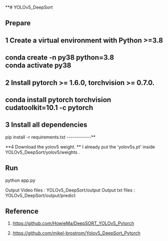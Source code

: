 **# YOLOv5_DeepSort

## Prepare 
1 Create a virtual environment with Python >=3.8  
------------
conda create -n py38 python=3.8    
conda activate py38   
------------

2 Install pytorch >= 1.6.0, torchvision >= 0.7.0.
------------
conda install pytorch torchvision cudatoolkit=10.1 -c pytorch
------------


3 Install all dependencies
------------
pip install -r requirements.txt
------------**

**4 Download the yolov5 weight. **
I already put the 'yolov5s.pt' inside YOLOv5_DeepSort/yolov5/weights . 


## Run

python app.py 

Output Video files : YOLOv5_DeepSort/output
Output txt files   : YOLOv5_DeepSort/output/predict



## Reference
1) https://github.com/HowieMa/DeepSORT_YOLOv5_Pytorch
  
2) https://github.com/mikel-brostrom/Yolov5_DeepSort_Pytorch
 

